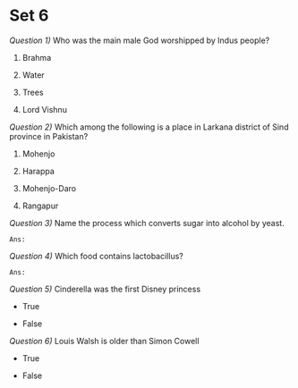 #	Set 6

_Question 1)_	Who was the main male God worshipped by Indus people?

1.	Brahma

1.	Water

1.	Trees

1.	Lord Vishnu




_Question 2)_	Which among the following is a place in Larkana district of Sind province in Pakistan?

1.	Mohenjo

1.	Harappa

1.	Mohenjo-Daro

1.	Rangapur




_Question 3)_	Name the process which converts sugar into alcohol by yeast.

	Ans:




_Question 4)_	Which food contains lactobacillus?

	Ans:




_Question 5)_	Cinderella was the first Disney princess

*	True

*	False




_Question 6)_	Louis Walsh is older than Simon Cowell

*	True

*	False




